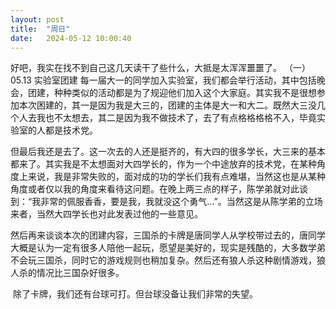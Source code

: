 ```yaml
---
layout: post
title:  "周日"
date:   2024-05-12 10:00:40
---
```




好吧，我实在找不到自己这几天读干了些什么，大抵是太浑浑噩噩了。
	（一）05.13 实验室团建
	每一届大一的同学加入实验室，我们都会举行活动，其中包括晚会，团建，种种类似的活动都是为了规迎他们加入这个大家庭。其实我不是很想参加本次困建的，其一是因为我是大三的，团建的主体是大一和大二。既然大三没几个人去我也不太想去，其二是因为我不做技术了，去了有点格格格格不入，毕竟实验室的人都是技术党。

​	但最后我还是去了。这一次去的人还是挺齐的，有大四的很多学长，大三来的基本都来了。其实我是不太想面对大四学长的，作为一个中途放弃的技术党，在某种角度上来说，我是非常失败的，面对成的功的学长们我有点难堪，当然这也是从某种角度或者仅以我的角度来看待这问题。在晚上两三点的样子，陈学弟就对此谈到：“我非常的佩服香香，要是我，我就没这个勇气…”。当然这是从陈学弟的立场来者，当然大四学长也对此发表过他的一些意见。

​	然后再来谈谈本次的团建内容，三国杀的卡牌是唐同学人从学校带过去的，唐同学大概是认为一定有很多人陪他一起玩，愿望是美好的，现实是残酷的，大多数学弟不会玩三国杀，同时它的游戏规则也稍加复杂。然后还有狼人杀这种剧情游戏，狼人杀的情况比三国杂好很多。

​	除了卡牌，我们还有台球可打。但台球没备让我们非常的失望。

